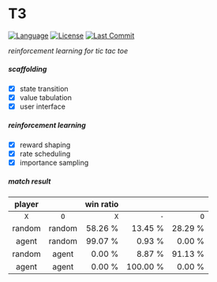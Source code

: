 # T3
[![Language](https://img.shields.io/github/languages/top/zackxzhang/T3)](https://github.com/zackxzhang/T3)
[![License](https://img.shields.io/github/license/zackxzhang/T3)](https://opensource.org/licenses/BSD-3-Clause)
[![Last Commit](https://img.shields.io/github/last-commit/zackxzhang/T3)](https://github.com/zackxzhang/T3)

*reinforcement learning for tic tac toe*

##### scaffolding
- [x] state transition
- [x] value tabulation
- [x] user interface

##### reinforcement learning
- [x] reward shaping
- [x] rate scheduling
- [x] importance sampling

##### match result
|       player     || win ratio                    |||
|:-------:|:-------:|---------:|---------:|---------:|
|   `X`   |   `O`   |    `X`   |    `-`   |    `O`   |
| random  | random  |  58.26 % |  13.45 % |  28.29 % |
|   agent | random  |  99.07 % |   0.93 % |   0.00 % |
| random  | agent   |   0.00 % |   8.87 % |  91.13 % |
|   agent | agent   |   0.00 % | 100.00 % |   0.00 % |
